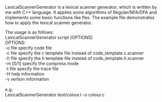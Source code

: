 LexicalScannerGenerator is a lexical scanner generator, which is written by me with C++ language. It applies some algorithms of Regular/NFA/DFA and implements some basic functions like flex. The example file demonstrates how to apply the lexical scanner generator.

The usage is as follows:<br>
LexicalScannerGenerator script [OPTIONS]<br>
OPTIONS:<br>
-o file         specify code file<br>
-c file         specify the c template file instead of code_template.c.scanner<br>
-h file         specify the h template file instead of code_template.h.scanner<br>
-m [0/1]        specify the compress mode<br>
-t file         specify the trace file<br>
-H              help information<br>
-v              vertion information<br>
<br>
e.g:<br>
LexicalScannerGenerator test/colour.l -o colour.c<br>